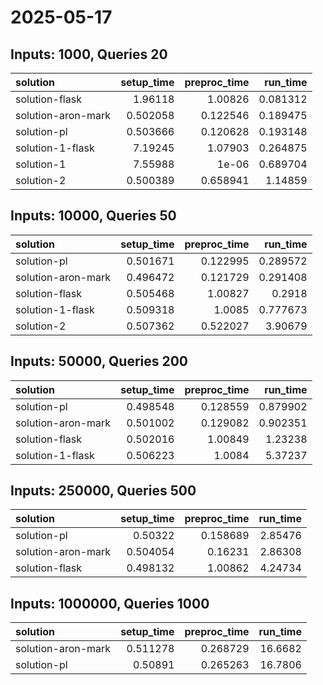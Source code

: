 # 2025-05-17

## Inputs: 1000, Queries 20

| solution           |   setup_time |   preproc_time |   run_time |
|:-------------------|-------------:|---------------:|-----------:|
| solution-flask     |     1.96118  |       1.00826  |   0.081312 |
| solution-aron-mark |     0.502058 |       0.122546 |   0.189475 |
| solution-pl        |     0.503666 |       0.120628 |   0.193148 |
| solution-1-flask   |     7.19245  |       1.07903  |   0.264875 |
| solution-1         |     7.55988  |       1e-06    |   0.689704 |
| solution-2         |     0.500389 |       0.658941 |   1.14859  |

## Inputs: 10000, Queries 50

| solution           |   setup_time |   preproc_time |   run_time |
|:-------------------|-------------:|---------------:|-----------:|
| solution-pl        |     0.501671 |       0.122995 |   0.289572 |
| solution-aron-mark |     0.496472 |       0.121729 |   0.291408 |
| solution-flask     |     0.505468 |       1.00827  |   0.2918   |
| solution-1-flask   |     0.509318 |       1.0085   |   0.777673 |
| solution-2         |     0.507362 |       0.522027 |   3.90679  |

## Inputs: 50000, Queries 200

| solution           |   setup_time |   preproc_time |   run_time |
|:-------------------|-------------:|---------------:|-----------:|
| solution-pl        |     0.498548 |       0.128559 |   0.879902 |
| solution-aron-mark |     0.501002 |       0.129082 |   0.902351 |
| solution-flask     |     0.502016 |       1.00849  |   1.23238  |
| solution-1-flask   |     0.506223 |       1.0084   |   5.37237  |

## Inputs: 250000, Queries 500

| solution           |   setup_time |   preproc_time |   run_time |
|:-------------------|-------------:|---------------:|-----------:|
| solution-pl        |     0.50322  |       0.158689 |    2.85476 |
| solution-aron-mark |     0.504054 |       0.16231  |    2.86308 |
| solution-flask     |     0.498132 |       1.00862  |    4.24734 |

## Inputs: 1000000, Queries 1000

| solution           |   setup_time |   preproc_time |   run_time |
|:-------------------|-------------:|---------------:|-----------:|
| solution-aron-mark |     0.511278 |       0.268729 |    16.6682 |
| solution-pl        |     0.50891  |       0.265263 |    16.7806 |